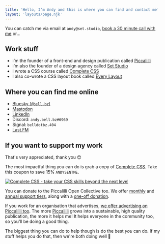 ```yaml
---
title: 'Hello, I’m Andy and this is where you can find and contact me'
layout: 'layouts/page.njk'
---
```


You can catch me via email at `andy@set.studio`, [book a 30 minute call with me](https://calendar.notion.so/meet/andybell/4t1is4lfn) or…

## Work stuff

- I’m the founder of a front-end and design publication called [Piccalilli](https://piccalil.li/)
- I’m also the founder of a design agency called [Set Studio](https://set.studio)
- I wrote a CSS course called [Complete CSS](https://piccalilli.link/personal-site-links-page)
- I also co-wrote a CSS layout book called [Every Layout](https://every-layout.dev/)

## Where you can find me online

- [Bluesky (`@bell.bz`)](https://bsky.app/profile/bell.bz)
- [Mastodon](https://mastodon.social/@belldotbz)
- [LinkedIn](https://www.linkedin.com/in/andy-bell-347971255/)
- Discord: `andy.bell.bz#6969`
- Signal: `belldotbz.404`
- [Last.FM](https://www.last.fm/user/belldotbz)

## If you want to support my work 

That's very appreciated, thank you 😊

The most impactful thing you can do is grab a copy of [Complete CSS](https://piccalilli.link/personal-site-links-page). Take this coupon to save 15% `ANDYSENTME`. 

[![Complete CSS - take your CSS skills beyond the next level](https://piccalil.li/images/complete-css-social-share.png)](https://piccalilli.link/personal-site-links-page)

You can donate to the Piccalilli Open Collective too. We offer [monthly](https://opencollective.com/piccalilli/contribute/backers-87461/checkout?interval=month) and [annual support tiers](https://opencollective.com/piccalilli/contribute/supporter-yearly-89413/checkout?interval=year), along with a [one-off donation](https://opencollective.com/piccalilli/donate?interval=oneTime). 

If you work for an organisation that advertises, [we offer advertising on Piccalilli too](https://piccalil.li/advertise/). The more [Piccalilli](https://piccalil.li/) grows into a sustainable, high quality publication, the more it helps me! It helps everyone in the community too, so you'll be doing a good thing. 

The biggest thing you can do to help though is do the best *you* can do. If my stuff helps you do that, then we're both doing well 💛

